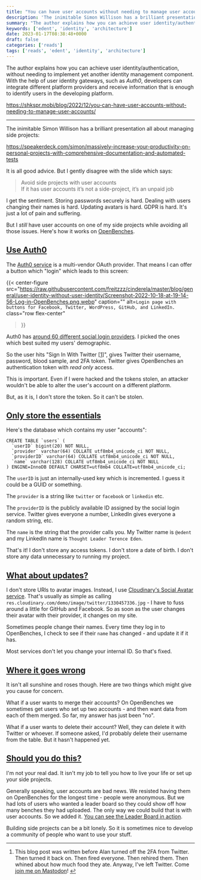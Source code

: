```yaml
---
title: "You can have user accounts without needing to manage user accounts"
description: 'The inimitable Simon Willison has a brilliant presentation all about managing side projects: It is all good advice. But I gently disagree with the slide which says: Avoid side projects with user...'
summary: "The author explains how you can achieve user identity/authentication, without needing to implement yet another identity management component. With the help of user identity gateways, such as Auth0, developers can integrate different platform providers and receive information that is enough to identify users in the developing platform."
keywords: ['edent', 'identity', 'architecture']
date: 2023-01-17T08:38:48+0000
draft: false
categories: ['reads']
tags: ['reads', 'edent', 'identity', 'architecture']
---
```


The author explains how you can achieve user identity/authentication, without needing to implement yet another identity management component. With the help of user identity gateways, such as *Auth0*, developers can integrate different platform providers and receive information that is enough to identify users in the developing platform.

https://shkspr.mobi/blog/2022/12/you-can-have-user-accounts-without-needing-to-manage-user-accounts/

---


The inimitable Simon Willison has a brilliant presentation all about managing side projects:

https://speakerdeck.com/simon/massively-increase-your-productivity-on-personal-projects-with-comprehensive-documentation-and-automated-tests

It is all good advice. But I gently disagree with the slide which says:

> Avoid side projects with user accounts  
> If it has user accounts it’s not a side-project, it’s an unpaid job

I get the sentiment. Storing passwords securely is hard. Dealing with users changing their names is hard. Updating avatars is hard. GDPR is hard. It's just a lot of pain and suffering.

But I _still_ have user accounts on one of my side projects while avoiding all those issues. Here's how it works on [OpenBenches](https://openbenches.org/).

[Use Auth0](#use-auth0)
-----------------------

The [Auth0 service](https://auth0.com/) is a multi-vendor OAuth provider. That means I can offer a button which "login" which leads to this screen:

{{< center-figure
    src="https://raw.githubusercontent.com/freitzzz/cinderela/master/blog/general/user-identity-without-user-identity/Screenshot-2022-10-18-at-19-14-56-Log-in-OpenBenches.png.webp"
    caption=""
    alt=`Login page with buttons for Facebook, Twitter, WordPress, GitHub, and LinkedIn.`
    class="row flex-center"
>}}

Auth0 has [around 60 different social login providers](https://marketplace.auth0.com/features/social-connections). I picked the ones which best suited my users' demographic.

So the user hits "Sign In With Twitter [\[1\]](#fn-43758-twit "Read footnote.")", gives Twitter their username, password, blood sample, and 2FA token. Twitter gives OpenBenches an authentication token with _read only_ access.

This is important. Even if I were hacked and the tokens stolen, an attacker wouldn't be able to alter the user's account on a different platform.

But, as it is, I don't store the token. So it can't be stolen.

[Only store the essentials](#only-store-the-essentials)
-------------------------------------------------------

Here's the database which contains my user "accounts":

    CREATE TABLE `users` (
      `userID` bigint(20) NOT NULL,
      `provider` varchar(64) COLLATE utf8mb4_unicode_ci NOT NULL,
      `providerID` varchar(64) COLLATE utf8mb4_unicode_ci NOT NULL,
      `name` varchar(128) COLLATE utf8mb4_unicode_ci NOT NULL
    ) ENGINE=InnoDB DEFAULT CHARSET=utf8mb4 COLLATE=utf8mb4_unicode_ci;
    

The `userID` is just an internally-used key which is incremented. I guess it could be a GUID or something.

The `provider` is a string like `twitter` or `facebook` or `linkedin` etc.

The `providerID` is the publicly available ID assigned by the social login service. Twitter gives everyone a number, LinkedIn gives everyone a random string, etc.

The `name` is the string that the provider calls you. My Twitter name is `@edent` and my LinkedIn name is `Thought Leader Terence Eden`.

That's it! I don't store any access tokens. I don't store a date of birth. I don't store any data unnecessary to running my project.

[What about updates?](#what-about-updates)
------------------------------------------

I don't store URls to avatar images. Instead, I use [Cloudinary's Social Avatar service](https://cloudinary.com/documentation/social_media_profile_pictures). That's usually as simple as calling `res.cloudinary.com/demo/image/twitter/1330457336.jpg` - I have to fuss around a little for GitHub and Facebook. So as soon as the user changes their avatar with their provider, it changes on my site.

Sometimes people change their names. Every time they log in to OpenBenches, I check to see if their `name` has changed - and update it if it has.

Most services don't let you change your internal ID. So that's fixed.

[Where it goes wrong](#where-it-goes-wrong)
-------------------------------------------

It isn't all sunshine and roses though. Here are two things which might give you cause for concern.

What if a user wants to merge their accounts? On OpenBenches we sometimes get users who set up two accounts - and then want data from each of them merged. So far, my answer has just been "no".

What if a user wants to delete their account? Well, they can delete it with Twitter or whoever. If someone asked, I'd probably delete their username from the table. But it hasn't happened yet.

[Should you do this?](#should-you-do-this)
------------------------------------------

I'm not your real dad. It isn't my job to tell you how to live your life or set up your side projects.

Generally speaking, user accounts are bad news. We resisted having them on OpenBenches for the longest time - people were anonymous. But we had lots of users who wanted a leader board so they could show off how many benches they had uploaded. The only way we could build that is with user accounts. So we added it. [You can see the Leader Board in action](https://openbenches.org/leaderboard).

Building side projects can be a bit lonely. So it is sometimes nice to develop a community of people who want to use your stuff.

* * *

1.  This blog post was written before Alan turned off the 2FA from Twitter. Then turned it back on. Then fired everyone. Then rehired them. Then whined about how much food they ate. Anyway, I've left Twitter. Come [join me on Mastodon](https://mastodon.social/@edent)! [↩](#fnref-43758-twit "Return to main content.")

